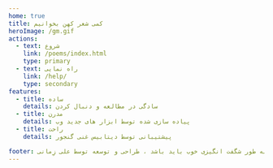 ```yaml
---
home: true
title: کمی شعر کهن بخوانیم
heroImage: /gm.gif
actions:
  - text: شروع
    link: /poems/index.html
    type: primary
  - text: راه نمایی
    link: /help/
    type: secondary
features:
  - title: ساده
    details: سادگی در مطالعه و دنبال کردن
  - title: مدرن
    details: پیاده سازی شده توسط ابزار های جدید وب
  - title: راحت
    details: پیشتیبانی توسط دیتابیس غنی گنجور

footer: همه چیز به طور شگفت انگیزی خوب باید باشد ، طراحی و توسعه توسط علی زِمانی ❤️
---
```

